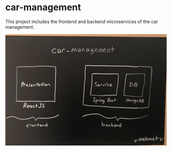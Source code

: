 # car-management
This project includes the frontend and backend microservices of the car management.

![Car Management Architecture](car-management.jpg)